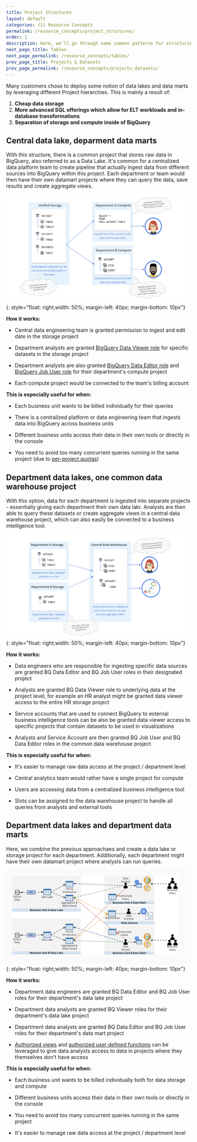 ```yaml
---
title: Project Structures
layout: default
categories: (1) Resource Concepts
permalink: /resource_concepts/project_structures/
order: 1
description: Here, we’ll go through some common patterns for structuring your BigQuery projects. You can combine these techniques to create a hierarchy that works best for your organization.
next_page_title: Tables
next_page_permalink: /resource_concepts/tables/
prev_page_title: Projects & Datasets
prev_page_permalink: /resource_concepts/projects_datasets/
---
```


Many customers chose to deploy some notion of data lakes and data marts by leveraging different Project hierarchies. This is mainly a result of:

1. **Cheap data storage**
2. **More advanced SQL offerings which allow for ELT workloads and in-database transformations**
3. **Separation of storage and compute inside of BigQuery**


## Central data lake, deparment data marts
With this structure, there is a common project that stores raw data in BigQuery, also referred to as a Data Lake. It's common for a centralized data platform team to create pipeline that actually ingest data from different sources into BigQuery within this project. Each department or team would then have their own datamart projects where they can query the data, save results and create aggregate views. 

![image](/assets/images/central_storage.png){: style="float: right;width: 50%; margin-left: 40px; margin-bottom: 10px"}

**How it works:** 
- Central data engineering team is granted permission to ingest and edit date in the storage project

- Department analysts are granted [BigQuery Data Viewer role](https://cloud.google.com/bigquery/docs/access-control#bigquery) for specific datasets in the storage project

- Department analysts are also granted [BigQuery Data Editor role](https://cloud.google.com/bigquery/docs/access-control#bigquery) and [BigQuery Job User role](https://cloud.google.com/bigquery/docs/access-control#bigquery) for their department's compute project

- Each compute project would be connected to the team's billing account 

**This is especially useful for when:** 
- Each business unit wants to be billed individually for their queries

- There is a centralized platform or data engineering team that ingests data into BigQuery across business units

- Different business units access their data in their own tools or directly in the console 

- You need to avoid too many concurrent queries running in the same project (due to [per-project quotas](https://cloud.google.com/bigquery/quotas#:~:text=You%20can%20run%20up%20to,See%20Cloud%20SQL%20federated%20queries.&text=You%20may%20specify%20limits%20on,query%20by%20setting%20custom%20quotas.&text=Destination%20tables%20in%20a%20query,updates%20per%20table%20per%20day.))


## Department data lakes, one common data warehouse project
With this option, data for each department is ingested into separate projects - essentially giving each department their own data lakr. Analysts are then able to query these datasets or create aggregate views in a central data warehouse project, which can also easily be connected to a business intelligence tool.

![image](/assets/images/central_warehouse.png){: style="float: right;width: 50%; margin-left: 40px; margin-bottom: 10px"}

**How it works:** 
- Data engineers who are responsible for ingesting specific data sources are granted BQ Data Editor and BQ Job User roles in their designated project

- Analysts are granted BQ Data Viewer role to underlying data at the project level, for example an HR analyst might be granted data viewer access to the entire HR storage project

- Service accounts that are used to connect BigQuery to external business intelligence tools can be also be granted data viewer access to specific projects that contain datasets to be used in visualizations

- Analysts and Service Account are then granted BQ Job User and BQ Data Editor roles in the common data warehouse project 

**This is especially useful for when:** 
- It's easier to manage raw data access at the project / department level

- Central analytics team would rather have a single project for compute

- Users are accessing data from a centralized business intelligence tool

- Slots can be assigned to the data warehouse project to handle all queries from analysts and external tools

## Department data lakes and department data marts
Here, we combine the previous approachaes and create a data lake or storage project for each department. Additionally, each department might have their own datamart project where analysts can run queries.

![image](/assets/images/department_projects.png){: style="float: right;width: 50%; margin-left: 40px; margin-bottom: 10px"}

**How it works:** 
- Department data engineers are granted BQ Data Editor and BQ Job User roles for their department's data lake project

- Department data analysts are granted BQ Viewer roles for their department's data lake project

- Department data analysts are granted BQ Data Editor and BQ Job User roles for their department's data mart project

- [Authorized views](https://cloud.google.com/bigquery/docs/share-access-views) and [authorized user defined functions](https://cloud.google.com/bigquery/docs/reference/standard-sql/user-defined-functions#authorized_udfs) can be leveraged to give data analysts access to data in projects where they themselves don't have access


**This is especially useful for when:** 
- Each business unit wants to be billed individually both for data storage and compute

- Different business units access their data in their own tools or directly in the console 

- You need to avoid too many concurrent queries running in the same project

- It's easier to manage raw data access at the project / department level
